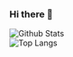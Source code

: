 ### Hi there 👋

![Github Stats](https://github-readme-stats.vercel.app/api?username=archisvaze&count_private=true&show_icons=true&include_all_commits=true)  
![Top Langs](https://github-readme-stats.vercel.app/api/top-langs/?username=archisvaze&hide=TeX&layout=compact)
<!--
**archisvaze/archisvaze** is a ✨ _special_ ✨ repository because its `README.md` (this file) appears on your GitHub 

Here are some ideas to get you started:

- 🔭 I’m currently working on ...
- 🌱 I’m currently learning ...
- 👯 I’m looking to collaborate on ...
- 🤔 I’m looking for help with ...
- 💬 Ask me about ...
- 📫 How to reach me: ...
- 😄 Pronouns: ...
- ⚡ Fun fact: ...
-->
